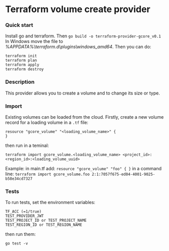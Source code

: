 # Terraform volume create provider

### Quick start
Install go and terraform. Then
``
go build -o terraform-provider-gcore_v0.1
``
In Windows move the file to *%APPDATA%\terraform.d\plugins\windows_amd64*.
Then you can do:
```
terraform init
terraform plan
terraform apply
terraform destroy
```

### Description
This provider allows you to create a volume and to change its size or type.

### Import 
Existing volumes can be loaded from the cloud. Firstly, create a new volume record for a loading volume in a ``.tf`` file:
```
resource "gcore_volume" "<loading_volume_name>" {
}
```
then run in a teminal:
```
terraform import gcore_volume.<loading_volume_name> <project_id>:<region_id>:<loading_volume_uuid>
```

Example:
 in main.tf add:
    ```
    resource "gcore_volume" "foo" {
    }
    ```
 in a command line:
    ```
    terraform import gcore_volume.foo 2:1:7057f675-ed04-4001-9025-b58e34cd7327
    ```


### Tests
To run tests, set the environment variables:
```
TF_ACC (=1/true)
TEST_PROVIDER_JWT
TEST_PROJECT_ID or TEST_PROJECT_NAME
TEST_REGION_ID or TEST_REGION_NAME
```
then run them:
```
go test -v
```